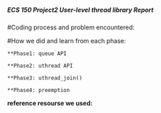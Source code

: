 
##### ECS 150 Project2 User-level thread library Report #####


#Coding process and problem encountered:
	

#How we did and learn from each phase:

	**Phase1: queue API
	
	**Phase2: uthread API

	**Phase3: uthread_join()
		
	**Phase4: preemption

**reference resourse we used:**
	






